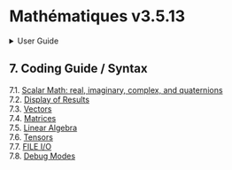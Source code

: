 # Mathématiques v3.5.13


<details>

<summary>User Guide</summary>

1. [About](../about/README.md)<br>
2. [License](../license/README.md)<br>
3. [Release Notes](../release-notes/README.md)<br>
4. [Installation](../installation/README.md)<br>
5. [Makefile / Using Mathématiques](../using-mathematiques/README.md)<br>
6. [Code Examples](../examples/README.md)<br>
7. _Coding Guide / Syntax_ <br>
8. [Benchmarks](../benchmarks/README.md)<br>
9. [Tests](../test/README.md)<br>
10. [New Feature Plans](../feature-schedule/README.md)<br>
11. [Developer Guide](../developer-guide/README.md)<br>


</details>



## 7. Coding Guide / Syntax

7.1. [Scalar Math: real, imaginary, complex, and quaternions](scalar/README.md)<br>
7.2. [Display of Results](display/README.md)<br>
7.3. [Vectors](vector/README.md)<br>
7.4. [Matrices](matrix/README.md)<br>
7.5. [Linear Algebra](linear-algebra/README.md)<br>
7.6. [Tensors](tensor/README.md)<br>
7.7. [FILE I/O](file-io/README.md)<br>
7.8. [Debug Modes](debug/README.md)<br>
